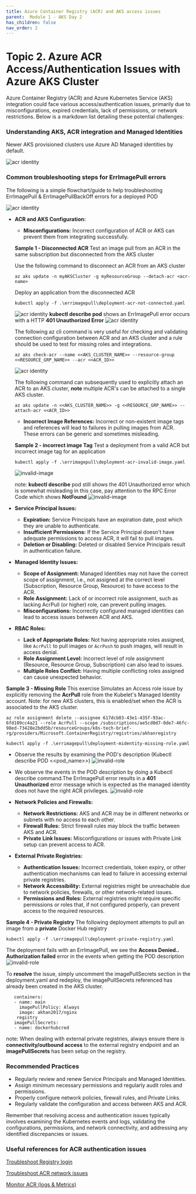 ```yaml
---
title: Azure Container Registry (ACR) and AKS access issues
parent:  Module 1 - AKS Day 2
has_children: false
nav_order: 2
---
```


# Topic 2. Azure ACR Access/Authentication Issues with Azure AKS Cluster
Azure Container Registry (ACR) and Azure Kubernetes Service (AKS) integration could face various access/authentication issues, primarily due to misconfigurations, expired credentials, lack of permissions, or network restrictions. Below is a markdown list detailing these potential challenges:

### Understanding AKS, ACR integration and Managed Identities

Newer AKS provisioned clusters use Azure AD Managed identities by default.

   ![acr identity](../../assets/images/module2/acr-managed-identites.png)

### Common troubleshooting steps for ErrImagePull errors

The following is a simple flowchart/guide to help troubleshooting ErrImagePull & ErrImagePullBackOff errors for a deployed POD

   ![acr identity](../../assets/images/module2/ErrImagePullBackOff.png)

- **ACR and AKS Configuration:**
  - **Misconfigurations:** Incorrect configuration of ACR or AKS can prevent them from integrating successfully.
 
   **Sample 1 - Disconnected ACR** Test an image pull from an ACR in the same subscription but disconnected from the AKS cluster

   Use the following command to disconnect an ACR from an AKS cluster
   ```shell
   az aks update -n myAKSCluster -g myResourceGroup --detach-acr <acr-name>
   ```
   
   Deploy an application from the disconnected ACR
   ```shell
   kubectl apply -f .\errimagepull\deployment-acr-not-connected.yaml   
   ```
    ![acr identity](../../assets/images/module2/disconnected-acr1.png)
    **kubectl describe pod** shows an ErrImagePull error occurs with a HTTP **401 Unauthorized Error**
    ![acr identity](../../assets/images/module2/disconnected-acr2.png)

    The following az cli command is very useful for checking and validating connection configuration between ACR and an AKS cluster and a rule should be used to test for missing roles and integrations.

    ```
   az aks check-acr --name <<AKS_CLUSTER_NAME>> --resource-group <<RESOURCE_GRP_NAME>> --acr <<ACR_ID>>
    ```
   ![acr identity](../../assets/images/module2/disconnected-acr3-check.png)

   The following command can subsequently used to explicitly attach an ACR to an AKS cluster, **note** multiple ACR's can be attached to a single AKS cluster.

   ```
   az aks update -n <<AKS_CLUSTER_NAME>> -g <<RESOURCE_GRP_NAME>> --attach-acr <<ACR_ID>>
   ```

   - **Incorrect Image References:** Incorrect or non-existent image tags and references will lead to failures in pulling images from ACR. These errors can be generic and sometimes misleading.

   **Sample 2 - incorrect image Tag** Test a deployment from a valid ACR but incorrect image tag for an application

   ```shell
   kubectl apply -f .\errimagepull\deployment-acr-invalid-image.yaml   
   ```
   ![invalid-image](../../assets/images/module2/acr-invalid-img-tag1.png)

   note: **kubectl describe** pod still shows the 401 Unauthorized error which is somewhat misleading in this case, pay attention to the RPC Error Code which shows **NotFound**
   ![invalid-image](../../assets/images/module2/acr-invalid-img-tag2.png)

- **Service Principal Issues:**
  - **Expiration:** Service Principals have an expiration date, post which they are unable to authenticate.
  - **Insufficient Permissions:** If the Service Principal doesn't have adequate permissions to access ACR, it will fail to pull images.
  - **Deletion or Disabling:** Deleted or disabled Service Principals result in authentication failure.

- **Managed Identity Issues:**
  - **Scope of Assignment:** Managed Identities may not have the correct scope of assignment, i.e., not assigned at the correct level (Subscription, Resource Group, Resource) to have access to the ACR.
  - **Role Assignment:** Lack of or incorrect role assignment, such as lacking AcrPull (or higher) role, can prevent pulling images.
  - **Misconfigurations:** Incorrectly configured managed identities can lead to access issues between ACR and AKS.

- **RBAC Roles:**
  - **Lack of Appropriate Roles:** Not having appropriate roles assigned, like `AcrPull` to pull images or `AcrPush` to push images, will result in access denial.
  - **Role Assignment Level:** Incorrect level of role assignment (Resource, Resource Group, Subscription) can also lead to issues.
  - **Multiple Roles Conflict:** Having multiple conflicting roles assigned can cause unexpected behavior.

 **Sample 3 - Missing Role**  This exercise Simulates an Access role issue by explicitly removing the **AcrPull** role from the Kubelet's Managed Identity account. Note: for new AKS clusters, this is enabled/set when the ACR is associated to the AKS cluster.

   ```
   az role assignment delete --assignee 617dcb03-43e1-435f-93ac-6fd109cc4a21 --role AcrPull --scope /subscriptions/ae5cd0d7-0de7-46fc-98ed-73428e2bdd5b/resourceGroups/k8s-tech-brief-rg/providers/Microsoft.ContainerRegistry/registries/akhanregistry
   ```
   
``` shell
kubectl apply -f .\errimagepull\deployment-midentity-missing-role.yaml
```

- Observe the results by examining the POD's description (Kubectl describe POD <<pod_name>>)
 ![invalid-role](../../assets/images/module2/midentity-missing-role1.png)
- We observe the events in the POD description by doing a Kubectl describe command.The ErrImagePull error results in a **401 Unauthorized** error message which is expected as the managed identity does not have the right ACR privileges. 
 ![invalid-role](../../assets/images/module2/midentity-missing-role2.png)
 

- **Network Policies and Firewalls:**
  - **Network Restrictions:** AKS and ACR may be in different networks or subnets with no access to each other.
  - **Firewall Rules:** Strict firewall rules may block the traffic between AKS and ACR.
  - **Private Link Issues:** Misconfigurations or issues with Private Link setup can prevent access to ACR.

- **External Private Registries:**
  - **Authentication Issues:** Incorrect credentials, token expiry, or other authentication mechanisms can lead to failure in accessing external private registries.
  - **Network Accessibility:** External registries might be unreachable due to network policies, firewalls, or other network-related issues.
  - **Permissions and Roles:** External registries might require specific permissions or roles that, if not configured properly, can prevent access to the required resources.

**Sample 4 - Private Registry** The following deployment attempts to pull an image from a **private** Docker Hub registry

 ```shell
 kubectl apply -f .\errimagepull\deployment-private-registry.yaml
 ```
 The deployment fails with an ErrImagePull, we see the **Access Denied.. Authorization failed** error in the events when getting the POD description
 ![invalid-role](../../assets/images/module2/private-repo1.png)

 To **resolve** the issue, simply uncomment the imagePullSecrets section in the deployment.yaml and redeploy, the imagePullSecrets referenced has already been created in the AKS cluster.
   ```
      containers:
      - name: main
        imagePullPolicy: Always
        image: akhan2017/nginx
       registry
      imagePullSecrets:
      - name: dockerhubcred
   ```
   note: When dealing with external private registries, always ensure there is **connectivity/outbound access** to the external registry endpoint and an **imagePullSecrets** has been setup on the registry.

### Recommended Practices
- Regularly review and renew Service Principals and Managed Identities.
- Assign minimum necessary permissions and regularly audit roles and permissions.
- Properly configure network policies, firewall rules, and Private Links.
- Regularly validate the configuration and access between AKS and ACR.

Remember that resolving access and authentication issues typically involves examining the Kubernetes events and logs, validating the configurations, permissions, and network connectivity, and addressing any identified discrepancies or issues.

### Useful references for ACR authentication issues
[Troubleshoot Registry login](https://learn.microsoft.com/en-us/azure/container-registry/container-registry-troubleshoot-login)

[Troubleshoot ACR network issues](https://learn.microsoft.com/en-us/azure/container-registry/container-registry-troubleshoot-access)

[Monitor ACR (logs & Metrics)](https://learn.microsoft.com/en-us/azure/container-registry/monitor-service)
